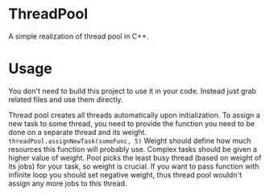 # ThreadPool

A simple realization of thread pool in C++.

# Usage

You don't need to build this project to use it in your code. Instead just grab related files and use them directly.

Thread pool creates all threads automatically upon initialization.
To assign a new task to some thread, you need to provide the function you need to be done on a separate thread and its weight.
`threadPool.assignNewTask(someFunc, 5)`
Weight should define how much resources this function will probably use. Complex tasks should be given a higher value of weight.
Pool picks the least busy thread (based on weight of its jobs) for your task, so weight is crucial.
If you want to pass function with infinite loop you should set negative weight, thus thread pool wouldn't assign any more jobs to this thread.
